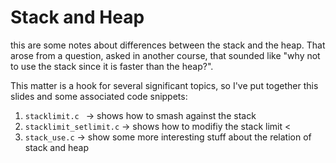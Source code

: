 # Stack and Heap

this are some notes about differences between the stack and the heap.
That arose from a question, asked in another course, that sounded like "why not to use the stack since it is faster than the heap?".

This matter is a hook for several significant topics, so I've put together this slides and some associated code snippets:

1. ```stacklimit.c ``` -> shows how to smash against the stack
2. ```stacklimit_setlimit.c``` -> shows how to modifiy the stack limit <
3. ```stack_use.c``` -> show some more interesting stuff about the relation of stack and heap
